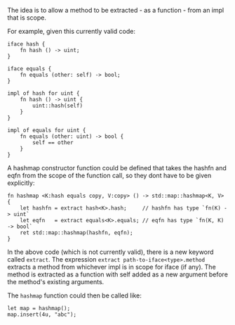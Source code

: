 The idea is to allow a method to be extracted - as a function - from an impl that is scope.

For example, given this currently valid code:

    iface hash {
        fn hash () -> uint;
    }

    iface equals {
        fn equals (other: self) -> bool;
    }

    impl of hash for uint {
        fn hash () -> uint {
            uint::hash(self)
        }
    }

    impl of equals for uint {
        fn equals (other: uint) -> bool {
            self == other
        }
    }

A hashmap constructor function could be defined that takes the hashfn and eqfn from the scope of the function call, so they dont have to be given explicitly:

    fn hashmap <K:hash equals copy, V:copy> () -> std::map::hashmap<K, V> {
        let hashfn = extract hash<K>.hash;     // hashfn has type `fn(K) -> uint`
        let eqfn   = extract equals<K>.equals; // eqfn has type `fn(K, K) -> bool`
        ret std::map::hashmap(hashfn, eqfn);
    }

In the above code (which is not currently valid), there is a new keyword called `extract`. The expression `extract path-to-iface<type>.method` extracts a method from whichever impl is in scope for iface<type> (if any). The method is extracted as a function with self added as a new argument before the method's existing arguments.

The `hashmap` function could then be called like:

    let map = hashmap();
    map.insert(4u, "abc");

